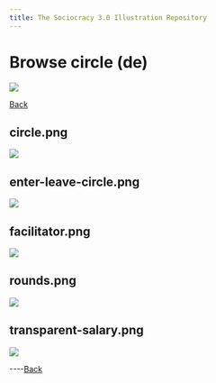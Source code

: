 ```yaml
---
title: The Sociocracy 3.0 Illustration Repository
---
```


# Browse circle (de)

![](/img/de-48px.png)

[Back](index-de.html)

## circle.png

[![](/img/de/circle/circle.png)](/img/de/circle/circle.png)

## enter-leave-circle.png

[![](/img/de/circle/enter-leave-circle.png)](/img/de/circle/enter-leave-circle.png)

## facilitator.png

[![](/img/de/circle/facilitator.png)](/img/de/circle/facilitator.png)

## rounds.png

[![](/img/de/circle/rounds.png)](/img/de/circle/rounds.png)

## transparent-salary.png

[![](/img/de/circle/transparent-salary.png)](/img/de/circle/transparent-salary.png)

----[Back](index-de.html)
